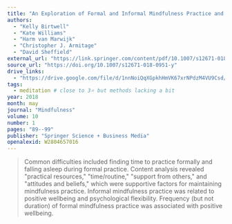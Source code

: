 ```yaml
---
title: "An Exploration of Formal and Informal Mindfulness Practice and Associations With Wellbeing"
authors:
  - "Kelly Birtwell"
  - "Kate Williams"
  - "Harm van Marwijk"
  - "Christopher J. Armitage"
  - "David Sheffield"
external_url: "https://link.springer.com/content/pdf/10.1007/s12671-018-0951-y.pdf"
source_url: "https://doi.org/10.1007/s12671-018-0951-y"
drive_links:
  - "https://drive.google.com/file/d/1nnNoiQqXGpkhHmVK67xrNPdzM4VU9Csd/view?usp=drivesdk"
tags:
  - meditation # close to 3⭐ but methods lacking a bit
year: 2018
month: may
journal: "Mindfulness"
volume: 10
number: 1
pages: "89--99"
publisher: "Springer Science + Business Media"
openalexid: W2804657016
---
```


> Common difficulties included finding time to practice formally and falling asleep during formal practice.
> Content analysis revealed "practical resources," "time/routine," "support from others," and "attitudes and beliefs," which were supportive factors for maintaining mindfulness practice.
> Informal mindfulness practice was related to positive wellbeing and psychological flexibility.
> Frequency (but not duration) of formal mindfulness practice was associated with positive wellbeing.
